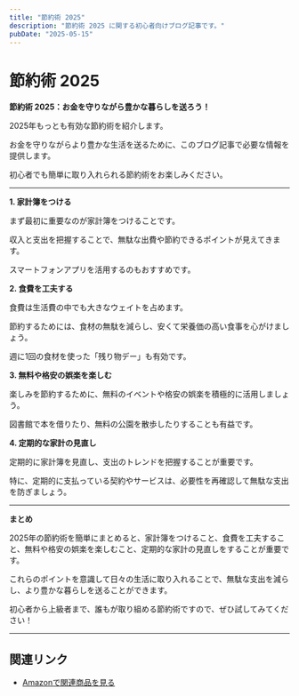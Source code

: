 ```yaml
---
title: "節約術 2025"
description: "節約術 2025 に関する初心者向けブログ記事です。"
pubDate: "2025-05-15"
---
```


# 節約術 2025

**節約術 2025：お金を守りながら豊かな暮らしを送ろう！**

2025年もっとも有効な節約術を紹介します。

お金を守りながらより豊かな生活を送るために、このブログ記事で必要な情報を提供します。

初心者でも簡単に取り入れられる節約術をお楽しみください。



---

**1. 家計簿をつける**

まず最初に重要なのが家計簿をつけることです。

収入と支出を把握することで、無駄な出費や節約できるポイントが見えてきます。

スマートフォンアプリを活用するのもおすすめです。



**2. 食費を工夫する**

食費は生活費の中でも大きなウェイトを占めます。

節約するためには、食材の無駄を減らし、安くて栄養価の高い食事を心がけましょう。

週に1回の食材を使った「残り物デー」も有効です。



**3. 無料や格安の娯楽を楽しむ**

楽しみを節約するために、無料のイベントや格安の娯楽を積極的に活用しましょう。

図書館で本を借りたり、無料の公園を散歩したりすることも有益です。



**4. 定期的な家計の見直し**

定期的に家計簿を見直し、支出のトレンドを把握することが重要です。

特に、定期的に支払っている契約やサービスは、必要性を再確認して無駄な支出を防ぎましょう。



---

**まとめ**

2025年の節約術を簡単にまとめると、家計簿をつけること、食費を工夫すること、無料や格安の娯楽を楽しむこと、定期的な家計の見直しをすることが重要です。

これらのポイントを意識して日々の生活に取り入れることで、無駄な支出を減らし、より豊かな暮らしを送ることができます。

初心者から上級者まで、誰もが取り組める節約術ですので、ぜひ試してみてください！

---

## 関連リンク

- [Amazonで関連商品を見る](https://www.amazon.co.jp/s?k=%E7%AF%80%E7%B4%84%E8%A1%93+2025&tag=autowritehubai-22)
